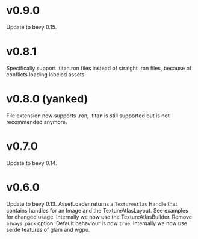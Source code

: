 v0.9.0
================================================================================================================================
Update to bevy 0.15.

v0.8.1
================================================================================================================================
Specifically support .titan.ron files instead of straight .ron files, because of conflicts loading labeled assets.

v0.8.0 (yanked)
================================================================================================================================
File extension now supports .ron, .titan is still supported but is not recommended anymore.

v0.7.0
================================================================================================================================
Update to bevy 0.14.

v0.6.0
================================================================================================================================
Update to bevy 0.13.
AssetLoader returns a `TextureAtlas` Handle that contains handles for an Image and the TextureAtlasLayout. See examples for
changed usage.
Internally we now use the TextureAtlasBuilder.
Remove `always_pack` option. Default behaviour is now `true`.
Internally we now use serde features of glam and wgpu.
